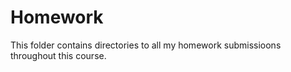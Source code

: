 # Homework

This folder contains directories to all my homework submissioons throughout this course.
